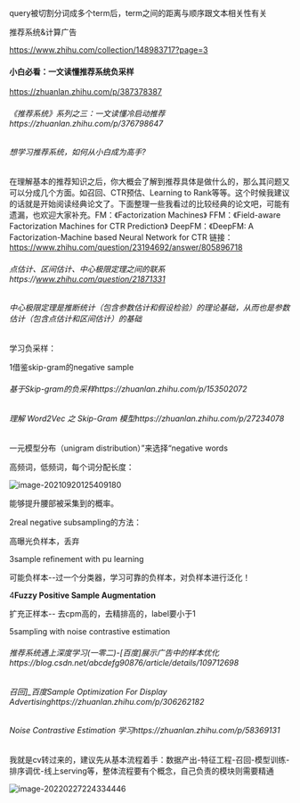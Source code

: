query被切割分词成多个term后，term之间的距离与顺序跟文本相关性有关





推荐系统&计算广告

https://www.zhihu.com/collection/148983717?page=3

#### 小白必看：一文读懂推荐系统负采样

https://zhuanlan.zhihu.com/p/387378387



###### 《推荐系统》系列之三：一文读懂冷启动推荐https://zhuanlan.zhihu.com/p/376798647



###### 想学习推荐系统，如何从小白成为高手?

在理解基本的推荐知识之后，你大概会了解到推荐具体是做什么的，那么其问题又可以分成几个方面。如召回、CTR预估、Learning to Rank等等。这个时候我建议的话就是开始阅读经典论文了。下面整理一些我看过的比较经典的论文吧，可能有遗漏，也欢迎大家补充。FM：《Factorization Machines》
FFM：《Field-aware Factorization Machines for CTR Prediction》
DeepFM：《DeepFM: A Factorization-Machine based Neural Network for CTR 
链接：https://www.zhihu.com/question/23194692/answer/805896718







###### 点估计、区间估计、中心极限定理之间的联系https://www.zhihu.com/question/21871331

###### 中心极限定理是推断统计（包含参数估计和假设检验）的理论基础，从而也是参数估计（包含点估计和区间估计）的基础



学习负采样：

1借鉴skip-gram的negative sample

###### 基于Skip-gram的负采样https://zhuanlan.zhihu.com/p/153502072

###### 理解 Word2Vec 之 Skip-Gram 模型https://zhuanlan.zhihu.com/p/27234078

一元模型分布（unigram distribution）”来选择“negative words

高频词，低频词，每个词分配长度：

![image-20210920125409180](/Users/lixiang/Documents/typora/learn/0920learn/study_temp.assets/image-20210920125409180.png)

能够提升腰部被采集到的概率。



2real negative subsampling的方法：

高曝光负样本，丢弃

3sample refinement with pu learning

可能负样本--过一个分类器，学习可靠的负样本，对负样本进行泛化！

4**Fuzzy Positive Sample Augmentation**

扩充正样本-- 去cpm高的，去精排高的，label要小于1

5sampling with noise contrastive estimation

###### 推荐系统遇上深度学习(一零二)-[百度]展示广告中的样本优化https://blog.csdn.net/abcdefg90876/article/details/109712698

###### 召回]_百度Sample Optimization For Display Advertisinghttps://zhuanlan.zhihu.com/p/306262182



###### Noise Contrastive Estimation 学习https://zhuanlan.zhihu.com/p/58369131





我就是cv转过来的，建议先从基本流程着手：数据产出-特征工程-召回-模型训练-排序调优-线上serving等，整体流程要有个概念，自己负责的模块则需要精通

![image-20220227224334446](/Users/lixiang/Documents/typora/learn/0920learn/study_temp.assets/image-20220227224334446.png)




